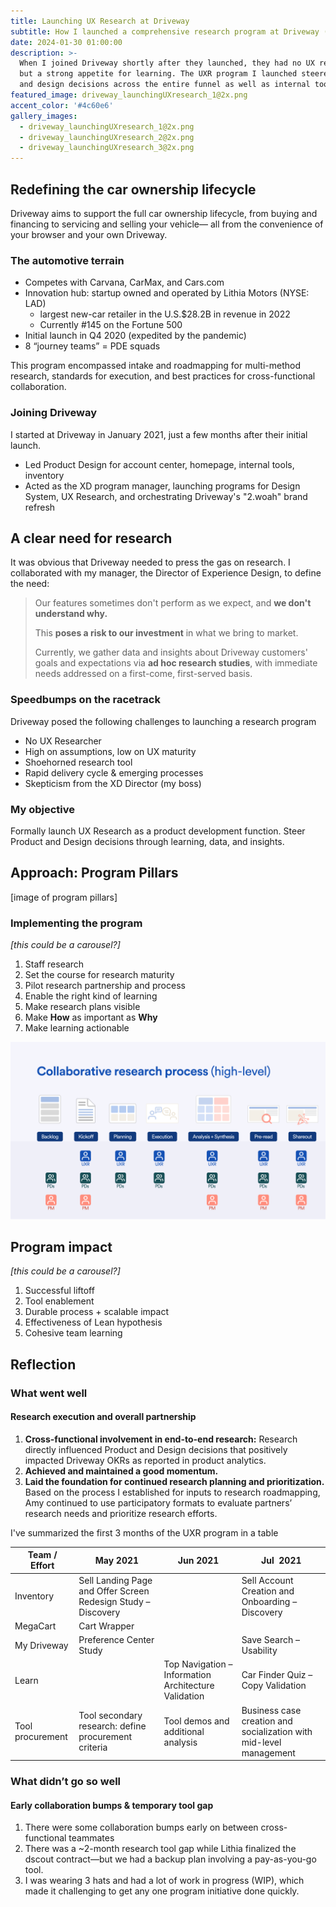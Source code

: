 ```yaml
---
title: Launching UX Research at Driveway
subtitle: How I launched a comprehensive research program at Driveway (NYSE:LAD)
date: 2024-01-30 01:00:00
description: >-
  When I joined Driveway shortly after they launched, they had no UX researcher
  but a strong appetite for learning. The UXR program I launched steered product
  and design decisions across the entire funnel as well as internal tools.
featured_image: driveway_launchingUXresearch_1@2x.png
accent_color: '#4c60e6'
gallery_images:
  - driveway_launchingUXresearch_1@2x.png
  - driveway_launchingUXresearch_2@2x.png
  - driveway_launchingUXresearch_3@2x.png
---
```

## Redefining the car ownership lifecycle

Driveway aims to support the full car ownership lifecycle, from buying and financing to servicing and selling your vehicle— all from the convenience of your browser and your own Driveway.

### The automotive terrain

* Competes with Carvana, CarMax, and Cars.com
* Innovation hub: startup owned and operated by Lithia Motors (NYSE: LAD)
  * largest new-car retailer in the U.S.$28.2B in revenue in 2022
  * Currently \#145 on the Fortune 500
* Initial launch in Q4 2020 (expedited by the pandemic)
* 8 “journey teams” = PDE squads

This program encompassed intake and roadmapping for multi-method research, standards for execution, and best practices for cross-functional collaboration.

### Joining Driveway

I started at Driveway in January 2021, just a few months after their initial launch.

* Led Product Design for account center, homepage, internal tools, inventory
* Acted as the XD program manager, launching programs for Design System, UX Research, and orchestrating Driveway's "2.woah" brand refresh

## A clear need for research

It was obvious that Driveway needed to press the gas on research. I collaborated with my manager, the Director of Experience Design, to define the need:

> Our features sometimes don't perform as we expect, and **we don't understand why.**
>
> This **poses a risk to our investment** in what we bring to market.
>
> Currently, we gather data and insights about Driveway customers' goals and expectations via **ad hoc research studies**, with immediate needs addressed on a first-come, first-served basis.

### Speedbumps on the racetrack

Driveway posed the following challenges to launching a research program

* No UX Researcher
* High on assumptions, low on UX maturity
* Shoehorned research tool
* Rapid delivery cycle & emerging processes
* Skepticism from the XD Director (my boss)

### My objective

Formally launch UX Research as a product development function. Steer Product and Design decisions through learning, data, and insights.

## Approach: Program Pillars

\[image of program pillars\]

### Implementing the program

*\[this could be a carousel?\]*

1. Staff research
2. Set the course for research maturity
3. Pilot research partnership and process
4. Enable the right kind of learning
5. Make research plans visible
6. Make **How** as important as **Why**
7. Make learning actionable

![](/images/projects/driveway_launchingUXresearch_1@2x.png)

## Program impact

*\[this could be a carousel?\]*

1. Successful liftoff
2. Tool enablement
3. Durable process + scalable impact
4. Effectiveness of Lean hypothesis
5. Cohesive team learning

## Reflection

### What went well

#### Research execution and overall partnership

1. **Cross-functional involvement in end-to-end research:**&nbsp;Research directly influenced Product and Design decisions that positively impacted Driveway OKRs as reported in product analytics.
2. **Achieved and maintained a good momentum.**
3. **Laid the foundation for continued research planning and prioritization.** Based on the process I established for inputs to research roadmapping, Amy continued to use participatory formats to evaluate partners’ research needs and prioritize research efforts.

I've summarized the first 3 months of the UXR program in a table

| Team / Effort | May 2021 | Jun 2021 | Jul&nbsp; 2021 |
| --- | --- | --- | --- |
| Inventory | Sell Landing Page and Offer Screen Redesign Study – Discovery<!-- notionvc: 6820dede-5032-44ed-b599-71b8bb84a110 --> |  | Sell Account Creation and Onboarding – Discovery<!-- notionvc: 2eac4fb7-c646-4fcb-af23-1f956eefb78e --> |
| MegaCart | Cart Wrapper<!-- notionvc: b87cf33a-821a-4d5a-b958-1461131982fa --> |  |  |
| My Driveway | Preference Center Study<!-- notionvc: 0d199e27-5dee-4e53-9dc6-2aec1287e0b2 --> |  | Save Search – Usability<!-- notionvc: c30076fe-e13b-44e5-a04f-2d2d78c1f9dd --> |
| Learn |  | Top Navigation – Information Architecture Validation | Car Finder Quiz – Copy Validation |
| Tool procurement | Tool secondary research: define procurement criteria | Tool demos and additional analysis | Business case creation and socialization with mid-level management |

### What didn’t go so well

#### Early collaboration bumps & temporary tool gap

1. There were some collaboration bumps early on between cross-functional teammates
2. There was a ~2-month research tool gap while Lithia finalized the dscout contract—but we had a backup plan involving a pay-as-you-go tool.
3. I was wearing 3 hats and had a lot of work in progress (WIP), which made it challenging to get any one program initiative done quickly.